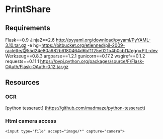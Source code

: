 PrintShare
==========

Requirements
---------
Flask==0.9
Jinja2==2.6
http://pyyaml.org/download/pyyaml/PyYAML-3.10.tar.gz
-e hg+https://bitbucket.org/etienned/pil-2009-raclette/@55d24e80a982b6180464d6bf1125e021b4b0cbf1#egg=PIL-dev
Werkzeug==0.8.3
argparse==1.2.1
gunicorn==0.17.2
wsgiref==0.1.2
requests==0.11.1
https://pypi.python.org/packages/source/F/Flask-OAuth/Flask-OAuth-0.12.tar.gz



Resources
---------

### OCR
[python tesseract] (https://github.com/madmaze/python-tesseract)

### Html camera access
`<input type="file" accept="image/*" capture="camera">`


